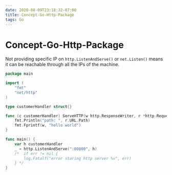 ```yaml
---
date: 2020-08-09T23:18:32-07:00
title: Concept-Go-Http-Package
tags: Go
---
```


# Concept-Go-Http-Package

Not providing specific IP on `http.ListenAndServe()` or `net.Listen()` means it can be reachable through all the IPs of the machine.

```go
package main

import (
	"fmt"
	"net/http"
)

type customerHandler struct{}

func (c customerHandler) ServeHTTP(w http.ResponseWriter, r *http.Request) {
	fmt.Println("path: ", r.URL.Path)
	fmt.Fprintf(w, "hello world")
}

func main() {
	var h customerHandler
	_ = http.ListenAndServe(":80800", h)
	/* 	if err != nil {
		log.Fatalf("error staring http server %v", err)
	} */
}
```


